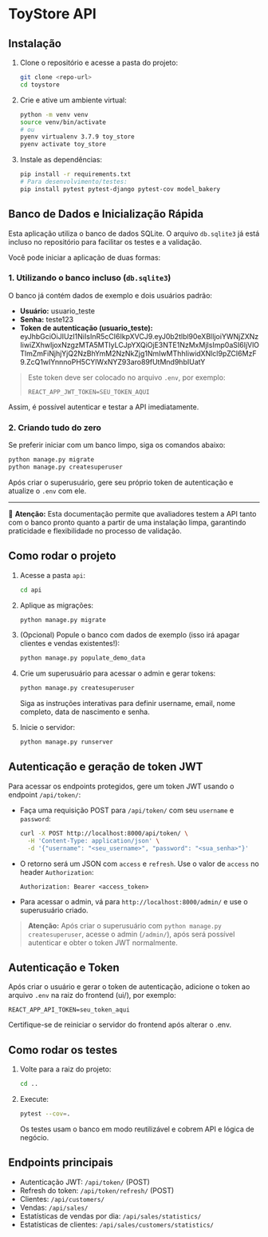 # ToyStore API

## Instalação

1. Clone o repositório e acesse a pasta do projeto:
   ```bash
   git clone <repo-url>
   cd toystore
   ```

2. Crie e ative um ambiente virtual:
   ```bash
   python -m venv venv
   source venv/bin/activate
   # ou
   pyenv virtualenv 3.7.9 toy_store
   pyenv activate toy_store
   ```

3. Instale as dependências:
   ```bash
   pip install -r requirements.txt
   # Para desenvolvimento/testes:
   pip install pytest pytest-django pytest-cov model_bakery
   ```

## Banco de Dados e Inicialização Rápida

Esta aplicação utiliza o banco de dados SQLite. O arquivo `db.sqlite3` já está incluso no repositório para facilitar os testes e a validação.

Você pode iniciar a aplicação de duas formas:

### 1. Utilizando o banco incluso (`db.sqlite3`)

O banco já contém dados de exemplo e dois usuários padrão:

- **Usuário:** usuario_teste
- **Senha:** teste123
- **Token de autenticação (usuario_teste):** eyJhbGciOiJIUzI1NiIsInR5cCI6IkpXVCJ9.eyJ0b2tlbl90eXBlIjoiYWNjZXNzIiwiZXhwIjoxNzgzMTA5MTIyLCJpYXQiOjE3NTE1NzMxMjIsImp0aSI6IjVlOTlmZmFiNjhjYjQ2NzBhYmM2NzNkZjg1NmIwMThhIiwidXNlcl9pZCI6MzF9.ZcQ1wIYnnnoPH5CYlWxNYZ93aro89fUtMnd9hbIUatY



> Este token deve ser colocado no arquivo `.env`, por exemplo:
>
> ```env
> REACT_APP_JWT_TOKEN=SEU_TOKEN_AQUI
> ```

Assim, é possível autenticar e testar a API imediatamente.

### 2. Criando tudo do zero

Se preferir iniciar com um banco limpo, siga os comandos abaixo:

```bash
python manage.py migrate
python manage.py createsuperuser
```

Após criar o superusuário, gere seu próprio token de autenticação e atualize o `.env` com ele.

---

📝 **Atenção:** Esta documentação permite que avaliadores testem a API tanto com o banco pronto quanto a partir de uma instalação limpa, garantindo praticidade e flexibilidade no processo de validação.

## Como rodar o projeto

1. Acesse a pasta `api`:
   ```bash
   cd api
   ```

2. Aplique as migrações:
   ```bash
   python manage.py migrate
   ```

3. (Opcional) Popule o banco com dados de exemplo (isso irá apagar clientes e vendas existentes!):
   ```bash
   python manage.py populate_demo_data
   ```

4. Crie um superusuário para acessar o admin e gerar tokens:
   ```bash
   python manage.py createsuperuser
   ```
   Siga as instruções interativas para definir username, email, nome completo, data de nascimento e senha.

5. Inicie o servidor:
   ```bash
   python manage.py runserver
   ```

## Autenticação e geração de token JWT

Para acessar os endpoints protegidos, gere um token JWT usando o endpoint `/api/token/`:

- Faça uma requisição POST para `/api/token/` com seu `username` e `password`:

   ```bash
   curl -X POST http://localhost:8000/api/token/ \
     -H 'Content-Type: application/json' \
     -d '{"username": "<seu_username>", "password": "<sua_senha>"}'
   ```

- O retorno será um JSON com `access` e `refresh`. Use o valor de `access` no header `Authorization`:

   ```http
   Authorization: Bearer <access_token>
   ```

- Para acessar o admin, vá para `http://localhost:8000/admin/` e use o superusuário criado.

> **Atenção:**
> Após criar o superusuário com `python manage.py createsuperuser`, acesse o admin (`/admin/`), após será possível autenticar e obter o token JWT normalmente.

## Autenticação e Token

Após criar o usuário e gerar o token de autenticação, adicione o token ao arquivo `.env` na raiz do frontend (ui/), por exemplo:

```
REACT_APP_API_TOKEN=seu_token_aqui
```

Certifique-se de reiniciar o servidor do frontend após alterar o .env.

## Como rodar os testes

1. Volte para a raiz do projeto:
   ```bash
   cd ..
   ```
2. Execute:
   ```bash
   pytest --cov=.
   ```
   Os testes usam o banco em modo reutilizável e cobrem API e lógica de negócio.

## Endpoints principais
- Autenticação JWT: `/api/token/` (POST)
- Refresh do token: `/api/token/refresh/` (POST)
- Clientes: `/api/customers/`
- Vendas: `/api/sales/`
- Estatísticas de vendas por dia: `/api/sales/statistics/`
- Estatísticas de clientes: `/api/sales/customers/statistics/`

